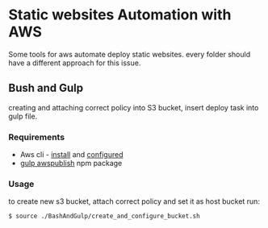 # Static websites Automation with AWS

Some tools for aws automate deploy static websites. every folder should have a different approach for this issue.

## Bush and Gulp
creating and attaching correct policy into S3 bucket, insert deploy task into gulp file.

### Requirements 

* Aws cli - [install](https://github.com/aws/aws-cli) and [configured](http://docs.aws.amazon.com/cli/latest/userguide/cli-chap-getting-started.html)
* [gulp awspublish](https://www.npmjs.com/package/gulp-awspublish) npm package


### Usage
to create new s3 bucket, attach correct policy and set it as host bucket run:
```shell
$ source ./BashAndGulp/create_and_configure_bucket.sh
```
